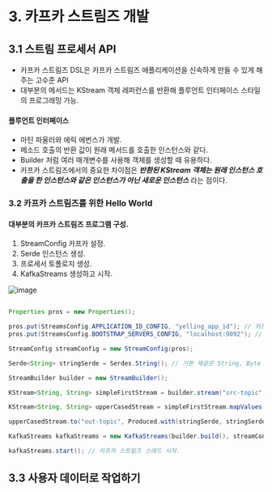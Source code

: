 # 3. 카프카 스트림즈 개발

## 3.1 스트림 프로세서 API
 * 카프카 스트림즈 DSL은 카프카 스트림즈 애플리케이션을 신속하게 만들 수 있게 해주는 고수준 API
 * 대부분의 메서드는 KStream 객체 레퍼런스를 반환해 플루언트 인터페이스 스타일의 프로그래밍 가능.

#### 플루언트 인터페이스
 * 마틴 파울러와 에릭 에번스가 개발.
 * 메소드 호출의 반환 값이 원래 메서드를 호출한 인스턴스와 같다.
 * Builder 처럼 여러 매개변수를 사용해 객체를 생성할 때 유용하다.
 * 카프카 스트림즈에서의 중요한 차이점은 ***반환된 KStream 객체는 원래 인스턴스 호출을 한 인스턴스와 같은  인스턴스가 아닌 새로운 인스턴스*** 라는 점이다.


### 3.2 카프카 스트림즈를 위한 Hello World
#### 대부분의 카프카 스트림즈 프로그램 구성.
1. StreamConfig 카프카 설정.
2. Serde 인스턴스 생성.
3. 프로세서 토폴로지 생성.
4. KafkaStreams 생성하고 시작.


![image](https://user-images.githubusercontent.com/48814463/194521777-231b0eed-f705-46a8-986d-766810da46c9.png)

```java

Properties pros = new Properties();

pros.put(StreamsConfig.APPLICATION_ID_CONFIG, "yelling_app_id"); // 카프카 스트림즈 애플리케이션 식별. 전체 클러스터에서 고유한 값이어야 한다.
pros.put(StreamsConfig.BOOTSTRAP_SERVERS_CONFIG, "localhost:9092"); // 카프카 클러스터 위치.

StreamConfig streamConfig = new StreamConfig(pros);

Serde<String> stringSerde = Serdes.String(); // 기본 제공은 String, Byte 배열, Long, integer, Double

StreamBuilder builder = new StreamBuilder();

KStream<String, String> simpleFirstStream = builder.stream("src-topic", Consumed.with(stringSerde, stringSerde)); // 소스 토픽에서 데이터를 받아옴.

KStream<String, String> upperCasedStream = simpleFirstStream.mapValues(String::toUpperCase); // 원래 값은 수정하면 안된다. 변화된 복사본을 넘긴다.

upperCasedStream.to("out-topic", Produced.with(stringSerde, stringSerde)); // 아웃 토픽으로 데이터를 내보냄.

KafkaStreams kafkaStreams = new KafkaStreams(builder.build(), streamConfig);

kafkaStreams.start(); // 카프카 스트림즈 스레드 시작.

```


## 3.3 사용자 데이터로 작업하기



